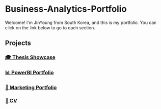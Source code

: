 # Business-Analytics-Portfolio

Welcome! I'm JinYoung from South Korea, and this is my portfolio. You can click on the link below to go to each section. 

## Projects

### [🎓 Thesis Showcase](Graduation-Thesis-Showcase/Readme.md)
### [📊 PowerBI Portfolio](PowerBI-Dashboard-Portfolio/PowerBI-Dashboards.md)
### [🚀 Marketing Portfolio](Marketing-Overview/Overview.md)
### [📄 CV](CV/JinYoung_Jeoon_CV_2025.pdf)


